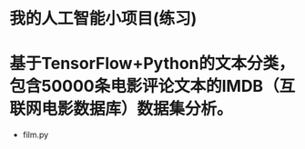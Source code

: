 我的人工智能小项目(练习)
=========================
# 基于TensorFlow+Python的文本分类，包含50000条电影评论文本的IMDB（互联网电影数据库）数据集分析。
- film.py <br>
